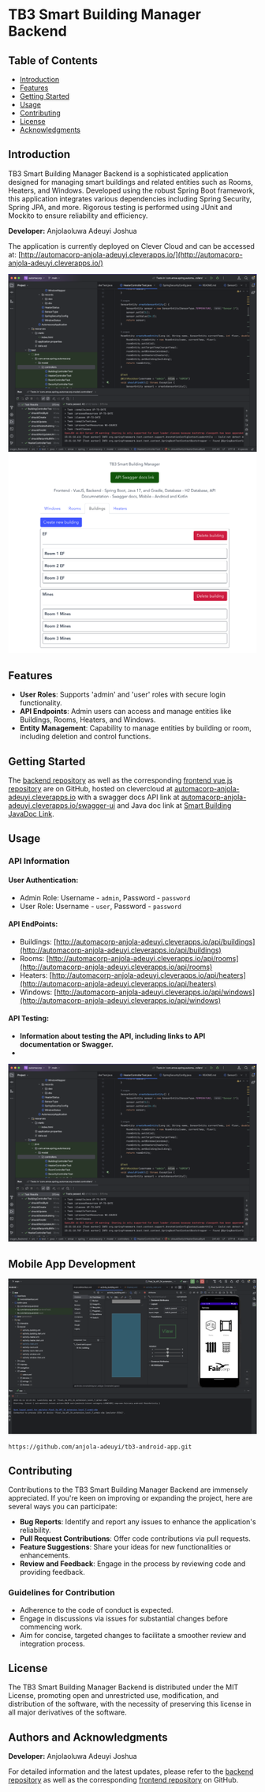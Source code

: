 # TB3 Smart Building Manager Backend

## Table of Contents
- [Introduction](#introduction)
- [Features](#features)
- [Getting Started](#getting-started)
- [Usage](#usage)
- [Contributing](#contributing)
- [License](#license)
- [Acknowledgments](#acknowledgments)

## Introduction
TB3 Smart Building Manager Backend is a sophisticated application designed for managing smart buildings and related entities such as Rooms, Heaters, and Windows. Developed using the robust Spring Boot framework, this application integrates various dependencies including Spring Security, Spring JPA, and more. Rigorous testing is performed using JUnit and Mockito to ensure reliability and efficiency.

**Developer:** Anjolaoluwa Adeuyi Joshua

The application is currently deployed on Clever Cloud and can be accessed at:
[http://automacorp-anjola-adeuyi.cleverapps.io/](http://automacorp-anjola-adeuyi.cleverapps.io/)

![assets/tests.png](assets/tests.png)
![assets/front-1.png](assets/front-1.png)

## Features
- **User Roles**: Supports 'admin' and 'user' roles with secure login functionality.
- **API Endpoints**: Admin users can access and manage entities like Buildings, Rooms, Heaters, and Windows.
- **Entity Management**: Capability to manage entities by building or room, including deletion and control functions.

## Getting Started
The [backend repository](https://github.com/anjola-adeuyi/TB3_Smart_Building_Manager_Backend.git) as well as the corresponding [frontend vue.js repository](https://github.com/anjola-adeuyi/TB3_Smart_Building_Manager_Frontend_VueJS.git) are on GitHub, hosted on clevercloud at [automacorp-anjola-adeuyi.cleverapps.io](http://automacorp-anjola-adeuyi.cleverapps.io/) with a swagger docs API link at [automacorp-anjola-adeuyi.cleverapps.io/swagger-ui](https://automacorp-anjola-adeuyi.cleverapps.io/swagger-ui/index.html) and Java doc link at [Smart Building JavaDoc Link](https://anjola-adeuyi.github.io/TB3_Smart_Building_Manager_Backend).

## Usage
### API Information
#### User Authentication:
- Admin Role: Username - `admin`, Password - `password`
- User Role: Username - `user`, Password - `password`

#### API EndPoints:
- Buildings: [http://automacorp-anjola-adeuyi.cleverapps.io/api/buildings](http://automacorp-anjola-adeuyi.cleverapps.io/api/buildings)
- Rooms: [http://automacorp-anjola-adeuyi.cleverapps.io/api/rooms](http://automacorp-anjola-adeuyi.cleverapps.io/api/rooms)
- Heaters: [http://automacorp-anjola-adeuyi.cleverapps.io/api/heaters](http://automacorp-anjola-adeuyi.cleverapps.io/api/heaters)
- Windows: [http://automacorp-anjola-adeuyi.cleverapps.io/api/windows](http://automacorp-anjola-adeuyi.cleverapps.io/api/windows)

#### API Testing:
- **Information about testing the API, including links to API documentation or Swagger.**
- 
![assets/tests.png](assets/tests.png)

## Mobile App Development

![assets/andriod.png](assets/andriod.png)

```Link to the Mobile App Development Repository
https://github.com/anjola-adeuyi/tb3-android-app.git
```

## Contributing
Contributions to the TB3 Smart Building Manager Backend are immensely appreciated. If you're keen on improving or expanding the project, here are several ways you can participate:

- **Bug Reports**: Identify and report any issues to enhance the application's reliability.
- **Pull Request Contributions**: Offer code contributions via pull requests.
- **Feature Suggestions**: Share your ideas for new functionalities or enhancements.
- **Review and Feedback**: Engage in the process by reviewing code and providing feedback.

### Guidelines for Contribution
- Adherence to the code of conduct is expected.
- Engage in discussions via issues for substantial changes before commencing work.
- Aim for concise, targeted changes to facilitate a smoother review and integration process.

## License
The TB3 Smart Building Manager Backend is distributed under the MIT License, promoting open and unrestricted use, modification, and distribution of the software, with the necessity of preserving this license in all major derivatives of the software.

## Authors and Acknowledgments
**Developer:** Anjolaoluwa Adeuyi Joshua

For detailed information and the latest updates, please refer to the [backend repository](https://github.com/anjola-adeuyi/TB3_Smart_Building_Manager_Backend.git) as well as the corresponding [frontend repository](https://github.com/anjola-adeuyi/TB3_Smart_Building_Manager_Frontend_VueJS.git) on GitHub.

